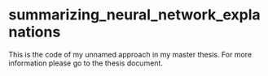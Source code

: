 # summarizing_neural_network_explanations

This is the code of my unnamed approach in my master thesis.
For more information please go to the thesis document.
